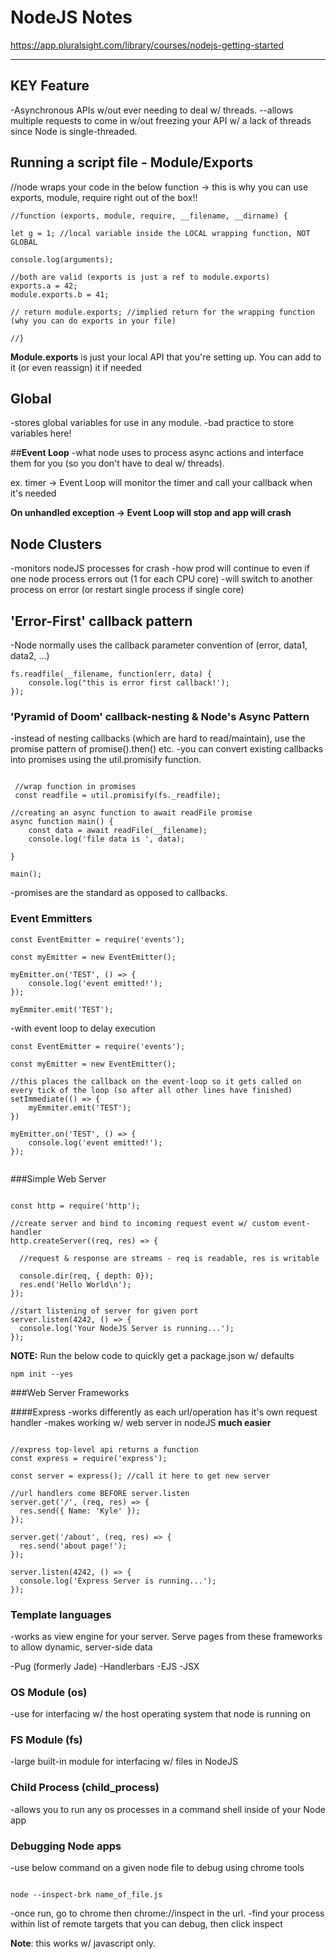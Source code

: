 # NodeJS Notes 

https://app.pluralsight.com/library/courses/nodejs-getting-started

---------------------

## KEY Feature 
-Asynchronous APIs w/out ever needing to deal w/ threads.
--allows multiple requests to come in w/out freezing your API w/ a lack of threads since Node is single-threaded.



## Running a script file - Module/Exports

//node wraps your code in the below function -> this is why you can use exports, module, require right out of the box!!
````
//function (exports, module, require, __filename, __dirname) {

let g = 1; //local variable inside the LOCAL wrapping function, NOT GLOBAL

console.log(arguments);

//both are valid (exports is just a ref to module.exports)
exports.a = 42; 
module.exports.b = 41; 

// return module.exports; //implied return for the wrapping function (why you can do exports in your file)

//}

````

__Module.exports__ is just your local API that you're setting up. You can add to it (or even reassign) it if needed


## Global

-stores global variables for use in any module. 
-bad practice to store variables here!



##__Event Loop__
-what node uses to process async actions and interface them for you (so you don't have to deal w/ threads).

ex. timer -> Event Loop will monitor the timer and call your callback when it's needed

__On unhandled exception -> Event Loop will stop and app will crash__


## Node Clusters
-monitors nodeJS processes for crash
-how prod will continue to even if one node process errors out (1 for each CPU core)
-will switch to another process on error (or restart single process if single core)

## 'Error-First' callback pattern
-Node normally uses the callback parameter convention of (error, data1, data2, ...)

```
fs.readfile(__filename, function(err, data) {
    console.log("this is error first callback!');
});
```

### 'Pyramid of Doom' callback-nesting & Node's Async Pattern
-instead of nesting callbacks (which are hard to read/maintain), use the promise pattern of promise().then() etc.
-you can convert existing callbacks into promises using the util.promisify function. 

```
 
 //wrap function in promises
 const readfile = util.promisify(fs._readfile);

//creating an async function to await readFile promise
async function main() {
    const data = await readFile(__filename);
    console.log('file data is ', data);

}

main();

```

-promises are the standard as opposed to callbacks.

### Event Emmitters

```
const EventEmitter = require('events');

const myEmitter = new EventEmitter();

myEmitter.on('TEST', () => {
    console.log('event emitted!');
});

myEmmiter.emit('TEST');

```

-with event loop to delay execution

```
const EventEmitter = require('events');

const myEmitter = new EventEmitter();

//this places the callback on the event-loop so it gets called on every tick of the loop (so after all other lines have finished)
setImmediate(() => {
    myEmmiter.emit('TEST');
})

myEmitter.on('TEST', () => {
    console.log('event emitted!');
});


```

###Simple Web Server

```

const http = require('http');

//create server and bind to incoming request event w/ custom event-handler
http.createServer((req, res) => {
 
  //request & response are streams - req is readable, res is writable

  console.dir(req, { depth: 0});
  res.end('Hello World\n');
});

//start listening of server for given port
server.listen(4242, () => {
  console.log('Your NodeJS Server is running...');
});

```

__NOTE:__ Run the below code to quickly get a package.json w/ defaults

```
npm init --yes
```

###Web Server Frameworks

####Express
-works differently as each url/operation has it's own request handler
-makes working w/ web server in nodeJS __much easier__

```

//express top-level api returns a function
const express = require('express');

const server = express(); //call it here to get new server

//url handlers come BEFORE server.listen
server.get('/', (req, res) => {
  res.send({ Name: 'Kyle' });
});

server.get('/about', (req, res) => {
  res.send('about page!');
});

server.listen(4242, () => {
  console.log('Express Server is running...');
});

```

### Template languages
-works as view engine for your server. Serve pages from these frameworks to allow dynamic, server-side data

-Pug (formerly Jade)
-Handlerbars
-EJS
-JSX


### OS Module (os)
-use for interfacing w/ the host operating system that node is running on

### FS Module (fs)
-large built-in module for interfacing w/ files in NodeJS

### Child Process (child_process)
-allows you to run any os processes in a command shell inside of your Node app


### Debugging Node apps
-use below command on a given node file to debug using chrome tools

```

node --inspect-brk name_of_file.js

```

-once run, go to chrome then chrome://inspect in the url.
-find your process within list of remote targets that you can debug, then click inspect

__Note__: this works w/ javascript only.